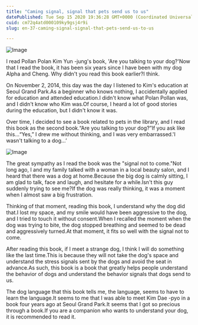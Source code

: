 ```yaml
---
title: "Caming signal, signal that pets send us to us"
datePublished: Tue Sep 15 2020 19:36:28 GMT+0000 (Coordinated Universal Time)
cuid: cm72q4atd000109ky9gsj4r9i
slug: en-37-caming-signal-signal-that-pets-send-us-to-us

---
```



![Image](https://cdn.hashnode.com/res/hashnode/image/upload/v1739413885724/349da808-95ca-4906-aef0-b4a25fa15ef6.jpeg)

I read Pollan Polan Kim Yun -jung's book, 'Are you talking to your dog?'Now that I read the book, it has been six years since I have been with my dog ​​Alpha and Cheng. Why didn't you read this book earlier?I think.

On November 2, 2014, this day was the day I listened to Kim's education at Seoul Grand Park.As a beginner who knows nothing, I accidentally applied for education and attended education.I didn't know what Polan Pollan was, and I didn't know who Kim was.Of course, I heard a lot of good stories during the education, but I didn't know it was.

Over time, I decided to see a book related to pets in the library, and I read this book as the second book.“Are you talking to your dog?”If you ask like this…“Yes,” I drew me without thinking, and I was very embarrassed.'I wasn't talking to a dog…’

![Image](https://cdn.hashnode.com/res/hashnode/image/upload/v1739413887780/2959458e-45d0-426a-bb90-e56dceb9c944.jpeg)

The great sympathy as I read the book was the "signal not to come."Not long ago, I and my family talked with a woman in a local beauty salon, and I heard that there was a dog at home.Because the big dog is calmly sitting, I am glad to talk, face and laugh, and hesitate for a while.Isn't this guy suddenly trying to see me?If the dog was really thinking, it was a moment when I almost saw a big frustration.

Thinking of that moment, reading this book, I understand why the dog did that.I lost my space, and my smile would have been aggressive to the dog, and I tried to touch it without consent.When I recalled the moment when the dog was trying to bite, the dog stopped breathing and seemed to be dead and aggressively turned.At that moment, it fits so well with the signal not to come.

After reading this book, if I meet a strange dog, I think I will do something like the last time.This is because they will not take the dog's space and understand the stress signals sent by the dogs and avoid the seat in advance.As such, this book is a book that greatly helps people understand the behavior of dogs and understand the behavior signals that dogs send to us.

The dog language that this book tells me, the language, seems to have to learn the language.It seems to me that I was able to meet Kim Dae -pyo in a book four years ago at Seoul Grand Park.It seems that I got so precious through a book.If you are a companion who wants to understand your dog, it is recommended to read it.